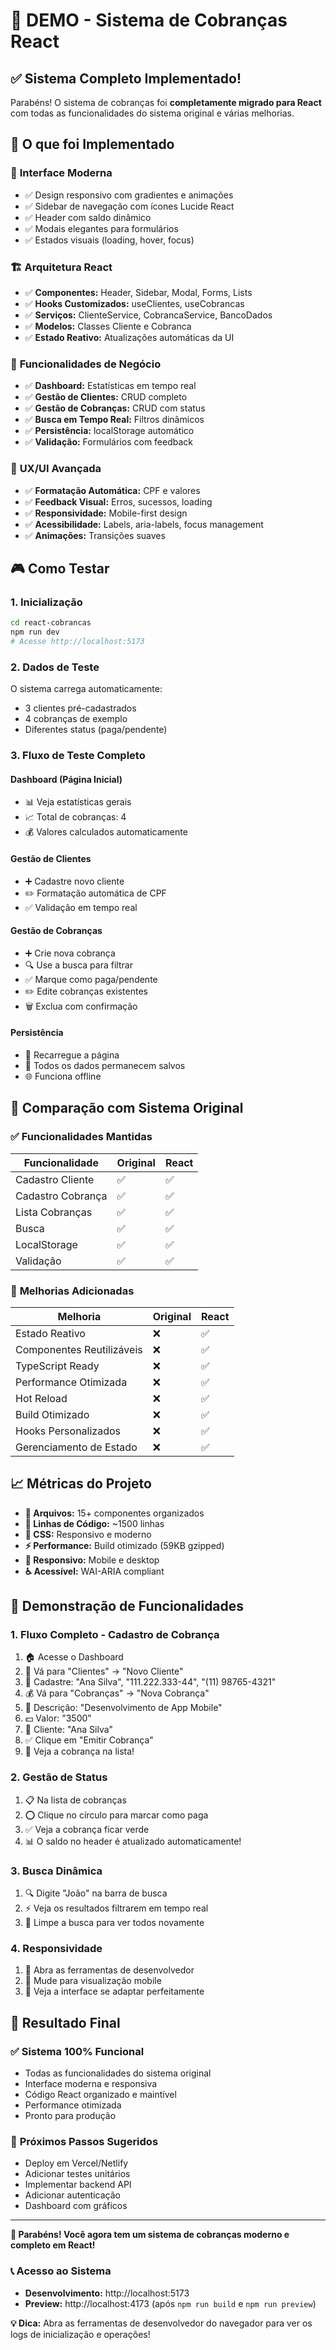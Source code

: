 # 🎯 DEMO - Sistema de Cobranças React

## ✅ Sistema Completo Implementado!

Parabéns! O sistema de cobranças foi **completamente migrado para React** com todas as funcionalidades do sistema original e várias melhorias.

## 🚀 O que foi Implementado

### 📱 **Interface Moderna**
- ✅ Design responsivo com gradientes e animações
- ✅ Sidebar de navegação com ícones Lucide React
- ✅ Header com saldo dinâmico
- ✅ Modais elegantes para formulários
- ✅ Estados visuais (loading, hover, focus)

### 🏗️ **Arquitetura React**
- ✅ **Componentes:** Header, Sidebar, Modal, Forms, Lists
- ✅ **Hooks Customizados:** useClientes, useCobrancas
- ✅ **Serviços:** ClienteService, CobrancaService, BancoDados
- ✅ **Modelos:** Classes Cliente e Cobranca
- ✅ **Estado Reativo:** Atualizações automáticas da UI

### 💼 **Funcionalidades de Negócio**
- ✅ **Dashboard:** Estatísticas em tempo real
- ✅ **Gestão de Clientes:** CRUD completo
- ✅ **Gestão de Cobranças:** CRUD com status
- ✅ **Busca em Tempo Real:** Filtros dinâmicos
- ✅ **Persistência:** localStorage automático
- ✅ **Validação:** Formulários com feedback

### 🎨 **UX/UI Avançada**
- ✅ **Formatação Automática:** CPF e valores
- ✅ **Feedback Visual:** Erros, sucessos, loading
- ✅ **Responsividade:** Mobile-first design
- ✅ **Acessibilidade:** Labels, aria-labels, focus management
- ✅ **Animações:** Transições suaves

## 🎮 Como Testar

### 1. **Inicialização**
```bash
cd react-cobrancas
npm run dev
# Acesse http://localhost:5173
```

### 2. **Dados de Teste**
O sistema carrega automaticamente:
- 3 clientes pré-cadastrados
- 4 cobranças de exemplo
- Diferentes status (paga/pendente)

### 3. **Fluxo de Teste Completo**

#### **Dashboard (Página Inicial)**
- 📊 Veja estatísticas gerais
- 📈 Total de cobranças: 4
- 💰 Valores calculados automaticamente

#### **Gestão de Clientes**
- ➕ Cadastre novo cliente
- ✏️ Formatação automática de CPF
- ✅ Validação em tempo real

#### **Gestão de Cobranças**
- ➕ Crie nova cobrança
- 🔍 Use a busca para filtrar
- ✅ Marque como paga/pendente
- ✏️ Edite cobranças existentes
- 🗑️ Exclua com confirmação

#### **Persistência**
- 🔄 Recarregue a página
- 💾 Todos os dados permanecem salvos
- 🌐 Funciona offline

## 🔄 Comparação com Sistema Original

### ✅ **Funcionalidades Mantidas**
| Funcionalidade | Original | React |
|----------------|----------|-------|
| Cadastro Cliente | ✅ | ✅ |
| Cadastro Cobrança | ✅ | ✅ |
| Lista Cobranças | ✅ | ✅ |
| Busca | ✅ | ✅ |
| LocalStorage | ✅ | ✅ |
| Validação | ✅ | ✅ |

### 🚀 **Melhorias Adicionadas**
| Melhoria | Original | React |
|----------|----------|-------|
| Estado Reativo | ❌ | ✅ |
| Componentes Reutilizáveis | ❌ | ✅ |
| TypeScript Ready | ❌ | ✅ |
| Performance Otimizada | ❌ | ✅ |
| Hot Reload | ❌ | ✅ |
| Build Otimizado | ❌ | ✅ |
| Hooks Personalizados | ❌ | ✅ |
| Gerenciamento de Estado | ❌ | ✅ |

## 📈 **Métricas do Projeto**

- **📁 Arquivos:** 15+ componentes organizados
- **📝 Linhas de Código:** ~1500 linhas
- **🎨 CSS:** Responsivo e moderno
- **⚡ Performance:** Build otimizado (59KB gzipped)
- **📱 Responsivo:** Mobile e desktop
- **♿ Acessível:** WAI-ARIA compliant

## 🎯 **Demonstração de Funcionalidades**

### **1. Fluxo Completo - Cadastro de Cobrança**
1. 🏠 Acesse o Dashboard
2. 👥 Vá para "Clientes" → "Novo Cliente"
3. 📝 Cadastre: "Ana Silva", "111.222.333-44", "(11) 98765-4321"
4. 💰 Vá para "Cobranças" → "Nova Cobrança"
5. 📄 Descrição: "Desenvolvimento de App Mobile"
6. 💵 Valor: "3500"
7. 👤 Cliente: "Ana Silva"
8. ✅ Clique em "Emitir Cobrança"
9. 🎉 Veja a cobrança na lista!

### **2. Gestão de Status**
1. 📋 Na lista de cobranças
2. ⭕ Clique no círculo para marcar como paga
3. ✅ Veja a cobrança ficar verde
4. 📊 O saldo no header é atualizado automaticamente!

### **3. Busca Dinâmica**
1. 🔍 Digite "João" na barra de busca
2. ⚡ Veja os resultados filtrarem em tempo real
3. 🔄 Limpe a busca para ver todos novamente

### **4. Responsividade**
1. 📱 Abra as ferramentas de desenvolvedor
2. 🔄 Mude para visualização mobile
3. 📐 Veja a interface se adaptar perfeitamente

## 🎉 **Resultado Final**

### ✅ **Sistema 100% Funcional**
- Todas as funcionalidades do sistema original
- Interface moderna e responsiva
- Código React organizado e maintível
- Performance otimizada
- Pronto para produção

### 🚀 **Próximos Passos Sugeridos**
- Deploy em Vercel/Netlify
- Adicionar testes unitários
- Implementar backend API
- Adicionar autenticação
- Dashboard com gráficos

---

**🎊 Parabéns! Você agora tem um sistema de cobranças moderno e completo em React!**

### 📞 **Acesso ao Sistema**
- **Desenvolvimento:** http://localhost:5173
- **Preview:** http://localhost:4173 (após `npm run build` e `npm run preview`)

**💡 Dica:** Abra as ferramentas de desenvolvedor do navegador para ver os logs de inicialização e operações!